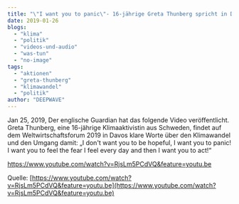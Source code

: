 ```yaml
---
title: "\"I want you to panic\"- 16-jährige Greta Thunberg spricht in Davos"
date: 2019-01-26
blogs: 
  - "klima"
  - "politik"
  - "videos-und-audio"
  - "was-tun"
  - "no-image"
tags: 
  - "aktionen"
  - "greta-thunberg"
  - "klimawandel"
  - "politik"
author: "DEEPWAVE"
---
```


Jan 25, 2019, Der englische Guardian hat das folgende Video veröffentlicht. Greta Thunberg, eine 16-jährige Klimaaktivistin aus Schweden, findet auf dem Weltwirtschaftsforum 2019 in Davos klare Worte über den Klimawandel und den Umgang damit: „I don't want you to be hopeful, I want you to panic! I want you to feel the fear I feel every day and then I want you to act!“

https://www.youtube.com/watch?v=RjsLm5PCdVQ&feature=youtu.be

Quelle: [https://www.youtube.com/watch?v=RjsLm5PCdVQ&feature=youtu.be](https://www.youtube.com/watch?v=RjsLm5PCdVQ&feature=youtu.be)
